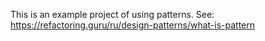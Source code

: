 This is an example project of using patterns. See: https://refactoring.guru/ru/design-patterns/what-is-pattern
